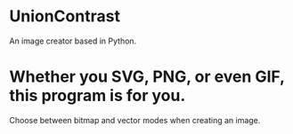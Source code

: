 # UnionContrast
An image creator based in Python.

# Whether you SVG, PNG, or even GIF, this program is for you.
Choose between bitmap and vector modes when creating an image.
